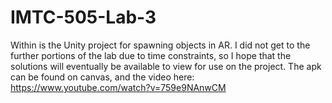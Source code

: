 # IMTC-505-Lab-3

Within is the Unity project for spawning objects in AR. I did not get to the further portions of the lab due to time constraints, so I hope that the solutions will eventually be available to view for use on the project. The apk can be found on canvas, and the video here: https://www.youtube.com/watch?v=759e9NAnwCM
